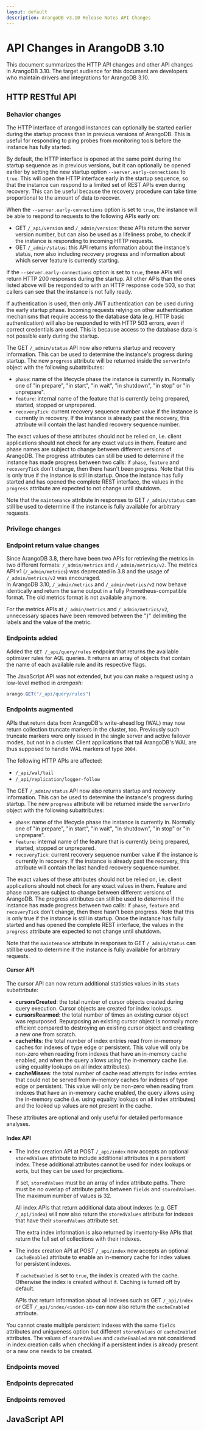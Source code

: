 ```yaml
---
layout: default
description: ArangoDB v3.10 Release Notes API Changes
---
```

API Changes in ArangoDB 3.10
============================

This document summarizes the HTTP API changes and other API changes in ArangoDB 3.10.
The target audience for this document are developers who maintain drivers and
integrations for ArangoDB 3.10.

## HTTP RESTful API

### Behavior changes

The HTTP interface of arangod instances can optionally be started earlier during
the startup process than in previous versions of ArangoDB. This is useful for
responding to ping probes from monitoring tools before the instance has fully started.

By default, the HTTP interface is opened at the same point during the startup
sequence as in previous versions, but it can optionally be opened earlier by setting 
the new startup option `--server.early-connections` to `true`. This will
open the HTTP interface early in the startup sequence, so that the instance can respond
to a limited set of REST APIs even during recovery. This can be useful because the 
recovery procedure can take time proportional to the amount of data to recover.

When the `--server.early-connections` option is set to `true`, the instance will be
able to respond to requests to the following APIs early on:

- GET `/_api/version` and `/_admin/version`: these APIs return the server version 
  number, but can also be used as a lifeliness probe, to check if the instance is
  responding to incoming HTTP requests.
- GET `/_admin/status`: this API returns information about the instance's status, now
  also including recovery progress and information about which server feature is
  currently starting.

If the `--server.early-connections` option is set to `true`, these APIs will return
HTTP 200 responses during the startup. All other APIs than the ones listed above will be 
responded to with an HTTP response code 503, so that callers can see that the instance
is not fully ready.

If authentication is used, then only JWT authentication can be used during the early 
startup phase. Incoming requests relying on other authentication mechanisms that 
require access to the database data (e.g. HTTP basic authentication) will also be 
responded to with HTTP 503 errors, even if correct credentials are used. This is
because access to the database data is not possible early during the startup.

The GET `/_admin/status` API now also returns startup and recovery information. This
can be used to determine the instance's progress during startup. The new `progress`
attribute will be returned inside the `serverInfo` object with the following subattributes:

- `phase`: name of the lifecycle phase the instance is currently in. Normally one of
  "in prepare", "in start", "in wait", "in shutdown", "in stop" or "in unprepare".
- `feature`: internal name of the feature that is currently being prepared, started, 
   stopped or unprepared.
- `recoveryTick`: current recovery sequence number value if the instance is currently in
  recovery. If the instance is already past the recovery, this attribute will contain 
  the last handled recovery sequence number.

The exact values of these attributes should not be relied on, i.e. client applications
should not check for any exact values in them. Feature and phase names are subject to
change between different versions of ArangoDB. 
The progress attributes can still be used to determine if the instance has made progress
between two calls: if `phase`, `feature` and `recoveryTick` don't change, then there hasn't
been progress. Note that this is only true if the instance is still in startup. Once the
instance has fully started and has opened the complete REST interface, the values in the
`progress` attribute are expected to not change until shutdown.

Note that the `maintenance` attribute in responses to GET `/_admin/status` can still be 
used to determine if the instance is fully available for arbitrary requests.

### Privilege changes

### Endpoint return value changes

Since ArangoDB 3.8, there have been two APIs for retrieving the metrics in two different formats: `/_admin/metrics` and `/_admin/metrics/v2`. The metrics API v1 (`/_admin/metrics`) was deprecated in 3.8 and the usage of `/_admin/metrics/v2` was encouraged.  
In ArangoDB 3.10, `/_admin/metrics` and `/_admin/metrics/v2` now behave identically and return the same output in a fully Prometheus-compatible format. The old metrics format is not available anymore.

For the metrics APIs at `/_admin/metrics` and `/_admin/metrics/v2`, unnecessary spaces have been removed between the "}" delimiting the labels and the value of the metric.


### Endpoints added

Added the `GET /_api/query/rules` endpoint that returns the available
optimizer rules for AQL queries. It returns an array of objects that contain
the name of each available rule and its respective flags.

The JavaScript API was not extended, but you can make a request using a
low-level method in _arangosh_:

```js
arango.GET("/_api/query/rules")
```

### Endpoints augmented

APIs that return data from ArangoDB's write-ahead log (WAL) may now return
collection truncate markers in the cluster, too. Previously such truncate
markers were only issued in the single server and active failover modes, but not
in a cluster. Client applications that tail ArangoDB's WAL are thus supposed
to handle WAL markers of type `2004`.

The following HTTP APIs are affected:
* `/_api/wal/tail`
* `/_api/replication/logger-follow`


The GET `/_admin/status` API now also returns startup and recovery information. This
can be used to determine the instance's progress during startup. The new `progress`
attribute will be returned inside the `serverInfo` object with the following subattributes:

- `phase`: name of the lifecycle phase the instance is currently in. Normally one of
  "in prepare", "in start", "in wait", "in shutdown", "in stop" or "in unprepare".
- `feature`: internal name of the feature that is currently being prepared, started, 
   stopped or unprepared.
- `recoveryTick`: current recovery sequence number value if the instance is currently in
  recovery. If the instance is already past the recovery, this attribute will contain 
  the last handled recovery sequence number.

The exact values of these attributes should not be relied on, i.e. client applications
should not check for any exact values in them. Feature and phase names are subject to
change between different versions of ArangoDB. 
The progress attributes can still be used to determine if the instance has made progress
between two calls: if `phase`, `feature` and `recoveryTick` don't change, then there hasn't
been progress. Note that this is only true if the instance is still in startup. Once the
instance has fully started and has opened the complete REST interface, the values in the
`progress` attribute are expected to not change until shutdown.

Note that the `maintenance` attribute in responses to GET `/_admin/status` can still be 
used to determine if the instance is fully available for arbitrary requests.

#### Cursor API

The cursor API can now return additional statistics values in its `stats` subattribute:

- **cursorsCreated**: the total number of cursor objects created during query execution. Cursor
  objects are created for index lookups.
- **cursorsRearmed**: the total number of times an existing cursor object was repurposed. 
  Repurposing an existing cursor object is normally more efficient compared to destroying an 
  existing cursor object and creating a new one from scratch.
- **cacheHits**: the total number of index entries read from in-memory caches for indexes
  of type edge or persistent. This value will only be non-zero when reading from indexes
  that have an in-memory cache enabled, and when the query allows using the in-memory
  cache (i.e. using equality lookups on all index attributes).
- **cacheMisses**: the total number of cache read attempts for index entries that could not
  be served from in-memory caches for indexes of type edge or persistent. This value will 
  only be non-zero when reading from indexes that have an in-memory cache enabled, the 
  query allows using the in-memory cache (i.e. using equality lookups on all index attributes)
  and the looked up values are not present in the cache.

These attributes are optional and only useful for detailed performance analyses.

#### Index API

- The index creation API at POST `/_api/index` now accepts an optional `storedValues`
  attribute to include additional attributes in a persistent index.
  These additional attributes cannot be used for index lookups or sorts, but they
  can be used for projections.

  If set, `storedValues` must be an array of index attribute paths. There must be no
  overlap of attribute paths between `fields` and `storedValues`. The maximum number
  of values is 32.

  All index APIs that return additional data about indexes (e.g. GET `/_api/index`)
  will now also return the `storedValues` attribute for indexes that have their
  `storedValues` attribute set.

  The extra index information is also returned by inventory-like APIs that return
  the full set of collections with their indexes.

- The index creation API at POST `/_api/index` now accepts an optional `cacheEnabled`
  attribute to enable an in-memory cache for index values for persistent indexes.

  If `cacheEnabled` is set to `true`, the index is created with the cache. Otherwise
  the index is created without it. Caching is turned off by default.

  APIs that return information about all indexes such as GET `/_api/index` 
  or GET `/_api/index/<index-id>` can now also return the `cacheEnabled`
  attribute.

You cannot create multiple persistent indexes with the same `fields` attributes
and uniqueness option but different `storedValues` or `cacheEnabled` attributes.
The values of `storedValues` and `cacheEnabled` are not considered in index
creation calls when checking if a persistent index is already present or a new
one needs to be created.

### Endpoints moved

### Endpoints deprecated

### Endpoints removed

## JavaScript API


